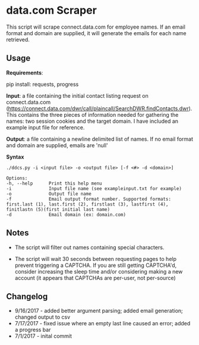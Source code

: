 # data.com Scraper

This script will scrape connect.data.com for employee names. If an email format and domain are supplied, it will generate the emails for each name retrieved. 

## Usage

**Requirements**: 

pip install: requests, progress

**Input**: a file containing the initial contact listing request on connect.data.com (https://connect.data.com/dwr/call/plaincall/SearchDWR.findContacts.dwr). This contains the three pieces of information needed for gathering the names: two session cookies and the target domain. I have included an example input file for reference.

**Output**: a file containing a newline delimited list of names. If no email format and domain are supplied, emails are 'null'

**Syntax**

```
./ddcs.py -i <input file> -o <output file> [-f <#> -d <domain>]

Options: 
-h, --help      Print this help menu
-i              Input file name (see exampleinput.txt for example)
-o              Output file name
-f              Email output format number. Supported formats: first.last (1), last.first (2), firstlast (3), lastfirst (4), finitlastn (5)(first initial last name)
-d              Email domain (ex: domain.com)
```

## Notes

- The script will filter out names containing special characters.

- The script will wait 30 seconds between requesting pages to help prevent triggering a CAPTCHA. If you are still getting CAPTCHA'd, consider increasing the sleep time and/or considering making a new account (it appears that CAPTCHAs are per-user, not per-source)

## Changelog

- 9/16/2017 - added better argument parsing; added email generation; changed output to csv
- 7/17/2017 - fixed issue where an empty last line caused an error; added a progress bar
- 7/1/2017 - inital commit
